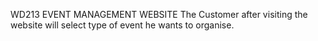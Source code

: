 
WD213 
EVENT MANAGEMENT WEBSITE
The Customer after visiting the website will select type of event he wants to organise.
